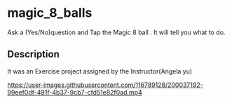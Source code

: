 # magic_8_balls

Ask a (Yes/No)question and Tap the Magic 8 ball . It will tell you what to do.

## Description

It was an Exercise project assigned by the Instructor(Angela yu)

https://user-images.githubusercontent.com/116789128/200037192-99eef0df-491f-4b37-9cb7-cfd51e82f0ad.mp4
